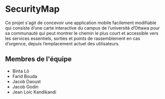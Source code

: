 # SecurityMap
Ce projet s'agit de concevoir une application mobile facilement modifiable qui consiste d’une carte interactive du campus de l’université d’Ottawa pour sa communauté qui peut montrer le chemin le plus court et accessible vers les services essentiels, sorties et points de rassemblement en cas d’urgence, depuis l’emplacement actuel des utilisateurs. 

## Membres de l'équipe
* Binta Lô
* Farid Bouda
* Jacob Daoust
* Jacob Godin
* Jean Loic Kandikandi
